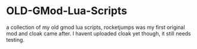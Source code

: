 # OLD-GMod-Lua-Scripts
a collection of my old gmod lua scripts, rocketjumps was my first original mod and cloak came after. I havent uploaded cloak yet though, it still needs testing.
